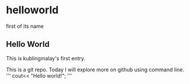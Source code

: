 # helloworld
first of its name

**Hello World**
---
This is kublingmalay's first entry.


This is a git repo. Today I will explore more on github using command line. 
'''
cout<< "Hello world!";
'''
